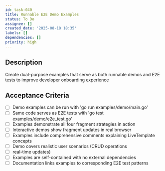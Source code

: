 ```yaml
---
id: task-040
title: Runnable E2E Demo Examples
status: To Do
assignee: []
created_date: '2025-08-18 18:35'
labels: []
dependencies: []
priority: high
---
```


## Description

Create dual-purpose examples that serve as both runnable demos and E2E tests to improve developer onboarding experience

## Acceptance Criteria

- [ ] Demo examples can be run with 'go run examples/demo/main.go'
- [ ] Same code serves as E2E tests with 'go test examples/demo/e2e_test.go'
- [ ] Examples demonstrate all four fragment strategies in action
- [ ] Interactive demos show fragment updates in real browser
- [ ] Examples include comprehensive comments explaining LiveTemplate concepts
- [ ] Demo covers realistic user scenarios (CRUD operations
- [ ] real-time updates)
- [ ] Examples are self-contained with no external dependencies
- [ ] Documentation links examples to corresponding E2E test patterns
